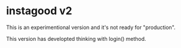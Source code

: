 # instagood v2

This is an experimentional version and it's not ready for "production".

This version has developted thinking with login() method.
